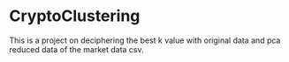 # CryptoClustering
This is a project on deciphering the best k value with original data and pca reduced data of the market data csv.
